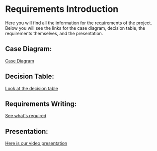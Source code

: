 # Requirements Introduction #

Here you will find all the information for the requirements of the project. Below you will see the links for the case diagram, decision table, the requirements themselves, and the presentation.

 ## **Case Diagram**: 
[Case Diagram](https://github.com/brodeymc/Team10Project/blob/main/Use_Case_Diagram.png)
## **Decision Table**:
[Look at the decision table](https://github.com/brodeymc/Team10Project/blob/main/Decision_Table.png)
## **Requirements Writing**:
[See what's required](https://github.com/brodeymc/Team10Project/blob/main/Requirements_Writeup.md)

## **Presentation**:
[Here is our video presentation](https://youtu.be/GqVNGcGToz0)
